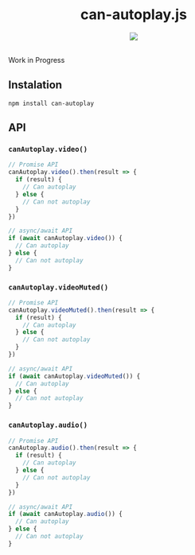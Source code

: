 <h1 align="center">can-autoplay.js</h1>

<div align="center">
 <img src="http://img.badgesize.io/video-dev/can-autoplay/master/build/can-autoplay.min.js?compression=gzip">
</div>

<br>

Work in Progress

## Instalation

```
npm install can-autoplay
```

## API

### `canAutoplay.video()`

```js
// Promise API
canAutoplay.video().then(result => {
  if (result) {
    // Can autoplay
  } else {
    // Can not autoplay
  }
})

// async/await API
if (await canAutoplay.video()) {
  // Can autoplay
} else {
  // Can not autoplay
}
```

### `canAutoplay.videoMuted()`

```js
// Promise API
canAutoplay.videoMuted().then(result => {
  if (result) {
    // Can autoplay
  } else {
    // Can not autoplay
  }
})

// async/await API
if (await canAutoplay.videoMuted()) {
  // Can autoplay
} else {
  // Can not autoplay
}
```

### `canAutoplay.audio()`

```js
// Promise API
canAutoplay.audio().then(result => {
  if (result) {
    // Can autoplay
  } else {
    // Can not autoplay
  }
})

// async/await API
if (await canAutoplay.audio()) {
  // Can autoplay
} else {
  // Can not autoplay
}
```
